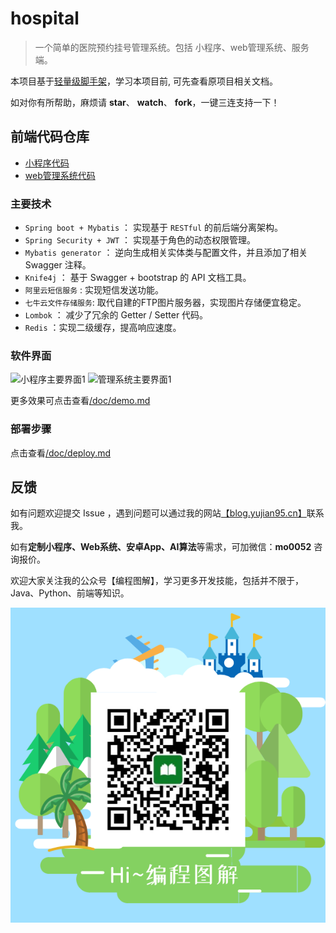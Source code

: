 # hospital

> 一个简单的医院预约挂号管理系统。包括 小程序、web管理系统、服务端。

本项目基于[轻量级脚手架](https://github.com/YuJian95/base-service)，学习本项目前, 可先查看原项目相关文档。

如对你有所帮助，麻烦请 **star**、 **watch**、 **fork**，一键三连支持一下！

## 前端代码仓库

- [小程序代码](https://gitee.com/yyyangyx/appointment-wxapp)
- [web管理系统代码](https://gitee.com/yyyangyx/appointment-admin)

### 主要技术

- `Spring boot + Mybatis` ： 实现基于 `RESTful` 的前后端分离架构。
- `Spring Security + JWT` ： 实现基于角色的动态权限管理。
- `Mybatis generator` ： 逆向生成相关实体类与配置文件，并且添加了相关 Swagger 注释。
- `Knife4j` ： 基于 Swagger + bootstrap 的 API 文档工具。 
- `阿里云短信服务` : 实现短信发送功能。
- `七牛云文件存储服务`: 取代自建的FTP图片服务器，实现图片存储便宜稳定。
- `Lombok` ： 减少了冗余的 Getter / Setter 代码。
- `Redis` ：实现二级缓存，提高响应速度。

### 软件界面

![小程序主要界面1](http://yujian95.cn/post/min-program-hospital-appointment/wx-1.png)
![管理系统主要界面1](http://yujian95.cn/post/min-program-hospital-appointment/admin-1.png)

更多效果可点击查看[/doc/demo.md](doc/demo.md)

### 部署步骤

点击查看[/doc/deploy.md](doc/deploy.md)

## 反馈

如有问题欢迎提交 Issue ，遇到问题可以通过我的网站[【blog.yujian95.cn】](https://blog.yujian95.cn)联系我。

如有**定制小程序、Web系统、安卓App、AI算法**等需求，可加微信：**mo0052** 咨询报价。

欢迎大家关注我的公众号【编程图解】，学习更多开发技能，包括并不限于，Java、Python、前端等知识。

![微信搜索【编程图解】](doc/yujian95.jpg)
